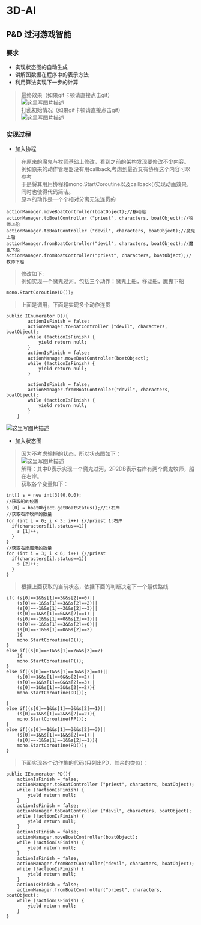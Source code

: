 # 3D-AI
## P&D 过河游戏智能
### 要求
*  实现状态图的自动生成
*  讲解图数据在程序中的表示方法
*  利用算法实现下一步的计算

> 最终效果（如果gif卡顿请直接点击gif）  
![这里写图片描述](http://imglf5.nosdn.127.net/img/Z281REhERnhNZlVWTno5bk96U3FxUmQ0YnlPb09vU3RKMUp2ZjNpOEhWNC9uY2twa1RIVGR3PT0.gif)  
> 打乱初始情况（如果gif卡顿请直接点击gif）  
![这里写图片描述](http://imglf4.nosdn.127.net/img/Z281REhERnhNZlVWTno5bk96U3FxV0FmcUVGY0ZmOHhVL3p1a09HMnpxRHppYndscytmSDNBPT0.gif)  

###  实现过程
*  加入协程
> 在原来的魔鬼与牧师基础上修改，看到之前的架构发现要修改不少内容。  
> 例如原来的动作管理器没有用callback,考虑到最近又有协程这个内容可以参考  
> 于是将其用用协程和mono.StartCoroutine以及callback()实现动画效果，同时也使得代码简洁。  
> 原本的动作是一个个相对分离无法连贯的  
```
actionManager.moveBoatController(boatObject);//移动船
actionManager.toBoatController ("priest", characters, boatObject);//牧师上船
actionManager.toBoatController ("devil", characters, boatObject);//魔鬼上船
actionManager.fromBoatController("devil", characters, boatObject);//魔鬼下船
actionManager.fromBoatController("priest", characters, boatObject);//牧师下船
```
> 修改如下:  
> 例如实现一个魔鬼过河。包括三个动作：魔鬼上船，移动船，魔鬼下船  
```
mono.StartCoroutine(D());
```
> 上面是调用，下面是实现多个动作连贯  
```
public IEnumerator D(){
		actionIsFinish = false;
		actionManager.toBoatController ("devil", characters, boatObject);
		while (!actionIsFinish) {
			yield return null;
		}
		actionIsFinish = false;
		actionManager.moveBoatController(boatObject);
		while (!actionIsFinish) {
			yield return null;
		}

		actionIsFinish = false;
		actionManager.fromBoatController("devil", characters, boatObject);
		while (!actionIsFinish) {
			yield return null;
		}
	}
```
![这里写图片描述](http://imglf6.nosdn.127.net/img/Z281REhERnhNZldXM05IVmgzUWNVMnp2L09sTERIUjNTUEQvbTFQTE1wNUJZUkJDTHpDLzJnPT0.gif)  


*  加入状态图
> 因为不考虑输掉的状态，所以状态图如下：  
![这里写图片描述](http://imglf3.nosdn.127.net/img/Z281REhERnhNZldXM05IVmgzUWNVMUw1cCs2MlduMWUzcTBvQklPeU14RkFBM3d2enAwNHdnPT0.png?imageView&thumbnail=500x0&quality=96&stripmeta=0)  
> 解释：其中D表示实现一个魔鬼过河，2P2DB表示右岸有两个魔鬼牧师，船在右岸。  
> 获取各个变量如下：  
```
int[] s = new int[3]{0,0,0};
//获取船的位置
s [0] = boatObject.getBoatStatus();//1:右岸
//获取右岸牧师的数量
for (int i = 0; i < 3; i++) {//priest 1:右岸
  if(characters[i].status==1){
    s [1]++;
  }
}
//获取右岸魔鬼的数量
for (int i = 3; i < 6; i++) {//priest
  if(characters[i].status==1){
    s [2]++;
  }
}
```
> 根据上面获取的当前状态，依据下面的判断决定下一个最优路线  
```
if( (s[0]==1&&s[1]==3&&s[2]==0)||
	(s[0]==-1&&s[1]==3&&s[2]==2)||
	(s[0]==-1&&s[1]==3&&s[2]==3)||
	(s[0]==1&&s[1]==0&&s[2]==1)||
	(s[0]==-1&&s[1]==0&&s[2]==1)||
	(s[0]==-1&&s[1]==3&&s[2]==0)||
	(s[0]==-1&&s[1]==0&&s[2]==2)
	){
	mono.StartCoroutine(D());
}
else if((s[0]==-1&&s[1]==2&&s[2]==2)
	){
	mono.StartCoroutine(P());
}
else if((s[0]==-1&&s[1]==3&&s[2]==1)||
	(s[0]==1&&s[1]==0&&s[2]==2)||
	(s[0]==1&&s[1]==0&&s[2]==3)||
	(s[0]==1&&s[1]==3&&s[2]==2)){
	mono.StartCoroutine(DD());

}
else if((s[0]==1&&s[1]==3&&s[2]==1)||
	(s[0]==1&&s[1]==2&&s[2]==2)){
	mono.StartCoroutine(PP());
}
else if((s[0]==1&&s[1]==3&&s[2]==3)||
	(s[0]==1&&s[1]==1&&s[2]==1)||
	(s[0]==-1&&s[1]==1&&s[2]==1)){
	mono.StartCoroutine(PD());
}
```
> 下面实现各个动作集的代码(只列出PD，其余的类似)：
```
public IEnumerator PD(){
	actionIsFinish = false;
	actionManager.toBoatController ("priest", characters, boatObject);
	while (!actionIsFinish) {
		yield return null;
	}
	actionIsFinish = false;
	actionManager.toBoatController ("devil", characters, boatObject);
	while (!actionIsFinish) {
		yield return null;
	}
	actionIsFinish = false;
	actionManager.moveBoatController(boatObject);
	while (!actionIsFinish) {
		yield return null;
	}
	actionIsFinish = false;
	actionManager.fromBoatController("devil", characters, boatObject);
	while (!actionIsFinish) {
		yield return null;
	}
	actionIsFinish = false;
	actionManager.fromBoatController("priest", characters, boatObject);
	while (!actionIsFinish) {
		yield return null;
	}
}
```


